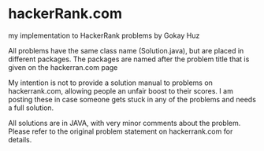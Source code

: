 # hackerRank.com
my implementation to HackerRank problems by Gokay Huz

All problems have the same class name (Solution.java), but are
placed in different packages. The packages are named after the
problem title that is given on the hackerran.com page

My intention is not to provide a solution manual to problems
on hackerrank.com, allowing people an unfair boost to their
scores. I am posting these in case someone gets stuck in any of
the problems and needs a full solution.

All solutions are in JAVA, with very minor comments about the
problem. Please refer to the original problem statement
on hackerrank.com for details.

